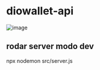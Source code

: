# diowallet-api

![image](https://github.com/ruancs/diowallet-api/assets/19825224/765dd514-4dfe-4e1c-9e18-50567ac591a4)

## rodar server modo dev

npx nodemon src/server.js
